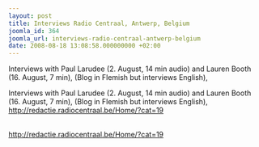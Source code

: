 ```yaml
---
layout: post
title: Interviews Radio Centraal, Antwerp, Belgium
joomla_id: 364
joomla_url: interviews-radio-centraal-antwerp-belgium
date: 2008-08-18 13:08:58.000000000 +02:00
---
```

<p>Interviews with Paul Larudee (2. August, 14 min audio) and Lauren Booth (16. August, 7 min), (Blog in Flemish but interviews English), </p>Interviews with Paul Larudee (2. August, 14 min audio) and Lauren Booth (16. August, 7 min), (Blog in Flemish but interviews English), <a href="http://redactie.radiocentraal.be/Home/?cat=19">http://redactie.radiocentraal.be/Home/?cat=19</a><br /><br /><p><a href="http://redactie.radiocentraal.be/Home/?cat=19">http://redactie.radiocentraal.be/Home/?cat=19</a></p>
